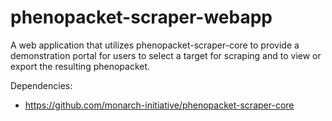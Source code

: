 # phenopacket-scraper-webapp

A web application that utilizes phenopacket-scraper-core to provide a demonstration portal for users to select a target for scraping and to view or export the resulting phenopacket.

Dependencies:
- https://github.com/monarch-initiative/phenopacket-scraper-core
